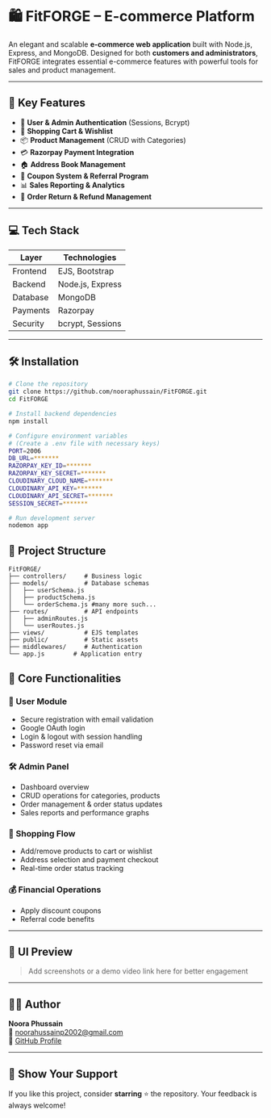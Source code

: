 # 🛍️ FitFORGE – E-commerce Platform 

An elegant and scalable **e-commerce web application** built with Node.js, Express, and MongoDB. Designed for both **customers and administrators**, FitFORGE integrates essential e-commerce features with powerful tools for sales and product management.

---

## 🚀 Key Features

- 🔐 **User & Admin Authentication** (Sessions, Bcrypt)
- 🛒 **Shopping Cart & Wishlist**
- 📦 **Product Management** (CRUD with Categories)
- 💳 **Razorpay Payment Integration**
- 🏠 **Address Book Management**
- 🎫 **Coupon System & Referral Program**
- 📊 **Sales Reporting & Analytics**
- 🔄 **Order Return & Refund Management**

---

## 💻 Tech Stack

| Layer     | Technologies                     |
|-----------|----------------------------------|
| Frontend  | EJS, Bootstrap                   |
| Backend   | Node.js, Express                 |
| Database  | MongoDB                          |
| Payments  | Razorpay                         |
| Security  | bcrypt, Sessions                 |

---

## 🛠️ Installation

```bash
# Clone the repository
git clone https://github.com/nooraphussain/FitFORGE.git
cd FitFORGE

# Install backend dependencies
npm install

# Configure environment variables
# (Create a .env file with necessary keys)
PORT=2006
DB_URL=*******
RAZORPAY_KEY_ID=*******
RAZORPAY_KEY_SECRET=*******
CLOUDINARY_CLOUD_NAME=*******
CLOUDINARY_API_KEY=*******
CLOUDINARY_API_SECRET=*******
SESSION_SECRET=*******

# Run development server
nodemon app

```


## 📂 Project Structure

```text
FitFORGE/
├── controllers/     # Business logic
├── models/          # Database schemas
│   ├── userSchema.js
│   ├── productSchema.js
│   └── orderSchema.js #many more such...
├── routes/          # API endpoints
│   ├── adminRoutes.js
│   └── userRoutes.js
├── views/           # EJS templates
├── public/          # Static assets
├── middlewares/     # Authentication
└── app.js        # Application entry

```



## 🌟 Core Functionalities

### 👤 User Module
- Secure registration with email validation
- Google OAuth login
- Login & logout with session handling
- Password reset via email

### 🛠️ Admin Panel
- Dashboard overview
- CRUD operations for categories, products
- Order management & order status updates
- Sales reports and performance graphs

### 🛒 Shopping Flow
- Add/remove products to cart or wishlist
- Address selection and payment checkout
- Real-time order status tracking

### 💰 Financial Operations
- Apply discount coupons
- Referral code benefits

---

## 📸 UI Preview

> Add screenshots or a demo video link here for better engagement

---

## 👨‍💻 Author

**Noora Phussain**  
📧 [noorahussainp2002@gmail.com](mailto:noorahussainp2002@gmail.com)  
🔗 [GitHub Profile](https://github.com/nooraphussain)

---

## 🌟 Show Your Support

If you like this project, consider **starring** ⭐ the repository. Your feedback is always welcome!


